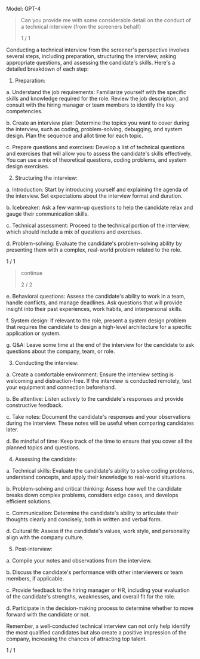 Model: GPT-4

> Can you provide me with some considerable detail on the conduct of a technical interview (from the screeners behalf)
> 
> 1 / 1

Conducting a technical interview from the screener's perspective involves several steps, including preparation, structuring the interview, asking appropriate questions, and assessing the candidate's skills. Here's a detailed breakdown of each step:

1.  Preparation:

a. Understand the job requirements: Familiarize yourself with the specific skills and knowledge required for the role. Review the job description, and consult with the hiring manager or team members to identify the key competencies.

b. Create an interview plan: Determine the topics you want to cover during the interview, such as coding, problem-solving, debugging, and system design. Plan the sequence and allot time for each topic.

c. Prepare questions and exercises: Develop a list of technical questions and exercises that will allow you to assess the candidate's skills effectively. You can use a mix of theoretical questions, coding problems, and system design exercises.

2.  Structuring the interview:

a. Introduction: Start by introducing yourself and explaining the agenda of the interview. Set expectations about the interview format and duration.

b. Icebreaker: Ask a few warm-up questions to help the candidate relax and gauge their communication skills.

c. Technical assessment: Proceed to the technical portion of the interview, which should include a mix of questions and exercises.

d. Problem-solving: Evaluate the candidate's problem-solving ability by presenting them with a complex, real-world problem related to the role.

1 / 1

> continue
> 
> 2 / 2

e. Behavioral questions: Assess the candidate's ability to work in a team, handle conflicts, and manage deadlines. Ask questions that will provide insight into their past experiences, work habits, and interpersonal skills.

f. System design: If relevant to the role, present a system design problem that requires the candidate to design a high-level architecture for a specific application or system.

g. Q&A: Leave some time at the end of the interview for the candidate to ask questions about the company, team, or role.

3.  Conducting the interview:

a. Create a comfortable environment: Ensure the interview setting is welcoming and distraction-free. If the interview is conducted remotely, test your equipment and connection beforehand.

b. Be attentive: Listen actively to the candidate's responses and provide constructive feedback.

c. Take notes: Document the candidate's responses and your observations during the interview. These notes will be useful when comparing candidates later.

d. Be mindful of time: Keep track of the time to ensure that you cover all the planned topics and questions.

4.  Assessing the candidate:

a. Technical skills: Evaluate the candidate's ability to solve coding problems, understand concepts, and apply their knowledge to real-world situations.

b. Problem-solving and critical thinking: Assess how well the candidate breaks down complex problems, considers edge cases, and develops efficient solutions.

c. Communication: Determine the candidate's ability to articulate their thoughts clearly and concisely, both in written and verbal form.

d. Cultural fit: Assess if the candidate's values, work style, and personality align with the company culture.

5.  Post-interview:

a. Compile your notes and observations from the interview.

b. Discuss the candidate's performance with other interviewers or team members, if applicable.

c. Provide feedback to the hiring manager or HR, including your evaluation of the candidate's strengths, weaknesses, and overall fit for the role.

d. Participate in the decision-making process to determine whether to move forward with the candidate or not.

Remember, a well-conducted technical interview can not only help identify the most qualified candidates but also create a positive impression of the company, increasing the chances of attracting top talent.

1 / 1